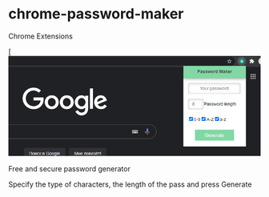 # chrome-password-maker
Chrome Extensions

[![N|Solid](screenshots/scr.png)

Free and secure password generator

Specify the type of characters, the length of the pass and press Generate